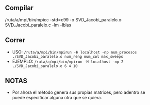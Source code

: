 
Compilar
-------------------
/ruta/a/mpi/bin/mpicc -std=c99 -o SVD_Jacobi_paralelo.o SVD_Jacobi_paralelo.c -lm -lblas


Correr
-------------------

* USO: `/ruta/a/mpi/bin/mpirun -H localhost -np num_procesos ./SVD_Jacobi_paralelo.o num_reng num_col max_sweeps`
* EJEMPLO: `/ruta/a/mpi/bin/mpirun -H localhost -np 2 ./SVD_Jacobi_paralelo.o 6 4 10`


NOTAS
-------------------

* Por ahora el método genera sus propias matrices, pero adentro se puede especificar alguna otra que se quiera.
